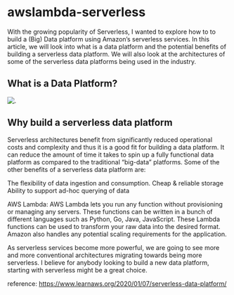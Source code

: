 # awslambda-serverless

With the growing popularity of Serverless, I wanted to explore how to to build a (Big) Data platform using Amazon’s serverless services. In this article, we will look into what is a data platform and the potential benefits of building a serverless data platform. We will also look at the architectures of some of the serverless data platforms being used in the industry.

## What is a Data Platform?
![.](https://github.com/Ibrokhimsadikov/BCM_Dash/blob/master/www/process%20pipe.PNG)
## Why build a serverless data platform

Serverless architectures benefit from significantly reduced operational costs and complexity and thus it is a good fit for building a data platform. It can reduce the amount of time it takes to spin up a fully functional data platform as compared to the traditional “big-data” platforms. Some of the other benefits of a serverless data platform are:

The flexibility of data ingestion and consumption.
Cheap & reliable storage
Ability to support ad-hoc querying of data

AWS Lambda: AWS Lambda lets you run any function without provisioning or managing any servers. These functions can be written in a bunch of different languages such as Python, Go, Java, JavaScript. These Lambda functions can be used to transform your raw data into the desired format. Amazon also handles any potential scaling requirements for the application.

As serverless services become more powerful, we are going to see more and more conventional architectures migrating towards being more serverless. I believe for anybody looking to build a new data platform, starting with serverless might be a great choice.

reference: https://www.learnaws.org/2020/01/07/serverless-data-platform/
